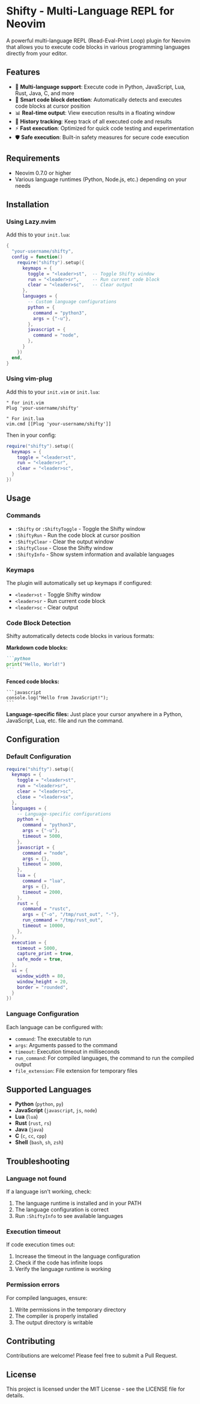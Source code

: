 # Shifty - Multi-Language REPL for Neovim

A powerful multi-language REPL (Read-Eval-Print Loop) plugin for Neovim that allows you to execute code blocks in various programming languages directly from your editor.

## Features

- 🚀 **Multi-language support**: Execute code in Python, JavaScript, Lua, Rust, Java, C, and more
- 🎯 **Smart code block detection**: Automatically detects and executes code blocks at cursor position
- 📊 **Real-time output**: View execution results in a floating window
- 🔄 **History tracking**: Keep track of all executed code and results
- ⚡ **Fast execution**: Optimized for quick code testing and experimentation
- 🛡️ **Safe execution**: Built-in safety measures for secure code execution

## Requirements

- Neovim 0.7.0 or higher
- Various language runtimes (Python, Node.js, etc.) depending on your needs

## Installation

### Using Lazy.nvim

Add this to your `init.lua`:

```lua
{
  "your-username/shifty",
  config = function()
    require("shifty").setup({
      keymaps = {
        toggle = "<leader>st",  -- Toggle Shifty window
        run = "<leader>sr",     -- Run current code block
        clear = "<leader>sc",   -- Clear output
      },
      languages = {
        -- Custom language configurations
        python = {
          command = "python3",
          args = {"-u"},
        },
        javascript = {
          command = "node",
        },
      }
    })
  end,
}
```

### Using vim-plug

Add this to your `init.vim` or `init.lua`:

```vim
" For init.vim
Plug 'your-username/shifty'

" For init.lua
vim.cmd [[Plug 'your-username/shifty']]
```

Then in your config:

```lua
require("shifty").setup({
  keymaps = {
    toggle = "<leader>st",
    run = "<leader>sr", 
    clear = "<leader>sc",
  }
})
```

## Usage

### Commands

- `:Shifty` or `:ShiftyToggle` - Toggle the Shifty window
- `:ShiftyRun` - Run the code block at cursor position
- `:ShiftyClear` - Clear the output window
- `:ShiftyClose` - Close the Shifty window
- `:ShiftyInfo` - Show system information and available languages

### Keymaps

The plugin will automatically set up keymaps if configured:

- `<leader>st` - Toggle Shifty window
- `<leader>sr` - Run current code block
- `<leader>sc` - Clear output

### Code Block Detection

Shifty automatically detects code blocks in various formats:

**Markdown code blocks:**
````markdown
```python
print("Hello, World!")
```
````

**Fenced code blocks:**
````
```javascript
console.log("Hello from JavaScript!");
```
````

**Language-specific files:**
Just place your cursor anywhere in a Python, JavaScript, Lua, etc. file and run the command.

## Configuration

### Default Configuration

```lua
require("shifty").setup({
  keymaps = {
    toggle = "<leader>st",
    run = "<leader>sr",
    clear = "<leader>sc",
    close = "<leader>sx",
  },
  languages = {
    -- Language-specific configurations
    python = {
      command = "python3",
      args = {"-u"},
      timeout = 5000,
    },
    javascript = {
      command = "node",
      args = {},
      timeout = 3000,
    },
    lua = {
      command = "lua",
      args = {},
      timeout = 2000,
    },
    rust = {
      command = "rustc",
      args = {"-o", "/tmp/rust_out", "-"},
      run_command = "/tmp/rust_out",
      timeout = 10000,
    },
  },
  execution = {
    timeout = 5000,
    capture_print = true,
    safe_mode = true,
  },
  ui = {
    window_width = 80,
    window_height = 20,
    border = "rounded",
  }
})
```

### Language Configuration

Each language can be configured with:

- `command`: The executable to run
- `args`: Arguments passed to the command
- `timeout`: Execution timeout in milliseconds
- `run_command`: For compiled languages, the command to run the compiled output
- `file_extension`: File extension for temporary files

## Supported Languages

- **Python** (`python`, `py`)
- **JavaScript** (`javascript`, `js`, `node`)
- **Lua** (`lua`)
- **Rust** (`rust`, `rs`)
- **Java** (`java`)
- **C** (`c`, `cc`, `cpp`)
- **Shell** (`bash`, `sh`, `zsh`)

## Troubleshooting

### Language not found

If a language isn't working, check:

1. The language runtime is installed and in your PATH
2. The language configuration is correct
3. Run `:ShiftyInfo` to see available languages

### Execution timeout

If code execution times out:

1. Increase the timeout in the language configuration
2. Check if the code has infinite loops
3. Verify the language runtime is working

### Permission errors

For compiled languages, ensure:

1. Write permissions in the temporary directory
2. The compiler is properly installed
3. The output directory is writable

## Contributing

Contributions are welcome! Please feel free to submit a Pull Request.

## License

This project is licensed under the MIT License - see the LICENSE file for details. 